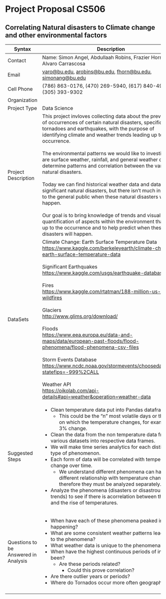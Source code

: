 # Project Proposal CS506

## Correlating Natural disasters to Climate change and other environmental factors


| Syntax      | Description |
| ----------- | ----------- |
| Contact      | Name: Simon Angel, Abdullaah Robins, Frazier Horn, Alvaro Carrascosa|
| Email | varo@bu.edu, arobins@bu.edu, fhorn@bu.edu, simonang@bu.edu |
|Cell Phone| (786) 863-0176, (470) 269-5940, (617) 840-4970, (305) 393-9302 |
| Organization   |         |
| Project Type   |  Data Science  |
| Project Description  |  This project invloves collecting data about the prevalence of occurrences of certain natural disasters, specifically tornadoes and earthquakes, with the purpose of identifying climate and weather trends leading up to the occurrence. <br><br> The environmental patterns we would like to investigate are surface weather, rainfall, and general weather data to determine patterns and correlation between the various natural disasters. <br><br> Today we can find historical weather data and data on the significant natural disasters, but there isn’t much indication to the general public when these natural disasters will happen. <br><br> Our goal is to bring knowledge of trends and visualized quantification of aspects within the environment that lead up to the occurrence and to help predict when these disasters will happen. |
| DataSets |  Climate Change: Earth Surface Temperature Data <br>https://www.kaggle.com/berkeleyearth/climate-change-earth-surface-temperature-data <br><br> Significant Earthquakes <br> https://www.kaggle.com/usgs/earthquake-database <br><br> Fires <br> https://www.kaggle.com/rtatman/188-million-us-wildfires<br><br> Glaciers <br> http://www.glims.org/download/ <br><br> Floods <br> https://www.eea.europa.eu/data-and-maps/data/european-past-floods/flood-phenomena/flood-phenomena-csv-files <br><br> Storm Events Database <br> https://www.ncdc.noaa.gov/stormevents/choosedates.jsp?statefips=-999%2CALL <br><br> Weather API <br> https://oikolab.com/api-details#api=weather&operation=weather-data         |
| Suggested Steps | <ul><li>Clean temperature data put into Pandas dataframes.<ul><li>This could be the “n” most volatile days or the days on which the temperature changes, for example a 3% change.</li></ul></li><li>Clean the data from the non temperature data from various datasets into respective data frames.</li><li>We will make time series analytics for each distinct type of phenomenon.</li><li>Each form of data will be correlated with temperature change over time.<ul><li>We understand different phenomena can have a different relationship with temperature change, therefore they must be analyzed separately.</li></ul></li><li>Analyze the phenomena (disasters or disastrous trends) to see if there is acorrelation between them and the rise of temperatures.</li></ul>                           |
| Questions to be Answered in Analysis       | <ul><li>When have each of these phenomena peaked in happening?</li><li>What are some consistent weather patterns leading up to the phenomena?</li><li>What weather data is unique to the phenomena?</li><li>When have the highest continuous periods of increase been?<ul><li>Are these periods related?<ul><li>Could this prove correlation?</li></ul></li></ul></li><li>Are there outlier years or periods?</li><li>Where do Tornados occur more often geographically?</li></ul>|
|               |              |
